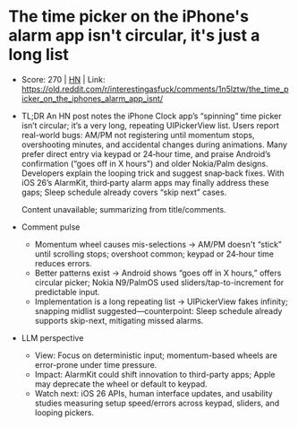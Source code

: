 # The time picker on the iPhone's alarm app isn't circular, it's just a long list

- Score: 270 | [HN](https://news.ycombinator.com/item?id=45093765) | Link: https://old.reddit.com/r/interestingasfuck/comments/1n5lztw/the_time_picker_on_the_iphones_alarm_app_isnt/

- TL;DR
An HN post notes the iPhone Clock app’s “spinning” time picker isn’t circular; it’s a very long, repeating UIPickerView list. Users report real-world bugs: AM/PM not registering until momentum stops, overshooting minutes, and accidental changes during animations. Many prefer direct entry via keypad or 24‑hour time, and praise Android’s confirmation (“goes off in X hours”) and older Nokia/Palm designs. Developers explain the looping trick and suggest snap‑back fixes. With iOS 26’s AlarmKit, third‑party alarm apps may finally address these gaps; Sleep schedule already covers “skip next” cases.
  
  Content unavailable; summarizing from title/comments.

- Comment pulse
  - Momentum wheel causes mis-selections → AM/PM doesn't “stick” until scrolling stops; overshoot common; keypad or 24‑hour time reduces errors.
  - Better patterns exist → Android shows “goes off in X hours,” offers circular picker; Nokia N9/PalmOS used sliders/tap-to-increment for predictable input.
  - Implementation is a long repeating list → UIPickerView fakes infinity; snapping midlist suggested—counterpoint: Sleep schedule already supports skip-next, mitigating missed alarms.

- LLM perspective
  - View: Focus on deterministic input; momentum-based wheels are error-prone under time pressure.
  - Impact: AlarmKit could shift innovation to third-party apps; Apple may deprecate the wheel or default to keypad.
  - Watch next: iOS 26 APIs, human interface updates, and usability studies measuring setup speed/errors across keypad, sliders, and looping pickers.
